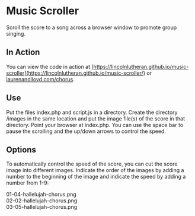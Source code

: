 # Music Scroller
Scroll the score to a song across a browser window to promote group singing.

## In Action
You can view the code in action at [https://lincolnlutheran.github.io/music-scroller](https://lincolnlutheran.github.io/music-scroller/) or [laurenandlloyd.com/chorus](http://laurenandlloyd.com/chorus).

## Use
Put the files index.php and script.js in a directory. Create the directory /images in the same location and put the image file(s) of the score in that directory. Point your browser at index.php. You can use the space bar to pause the scrolling and the up/down arrows to control the speed.

## Options
To automatically control the speed of the score, you can cut the score image into different images. Indicate the order of the images by adding a number to the beginning of the image and indicate the speed by adding a number from 1-9:

01-04-hallelujah-chorus.png  
02-02-hallelujah-chorus.png  
03-05-hallelujah-chorus.png  

